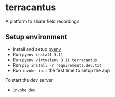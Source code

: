 # terracantus

A platform to share field recordings

## Setup environment

- Install and setup [pyenv](https://github.com/pyenv/pyenv)
- Run `pyenv install 3.11`
- Run `pyenv virtualenv 3.11 terracantus`
- Run `pip install -r requirements.dev.txt`
- Run `invoke init` the first time to setup the app

To start the dev server

- `invoke dev`
